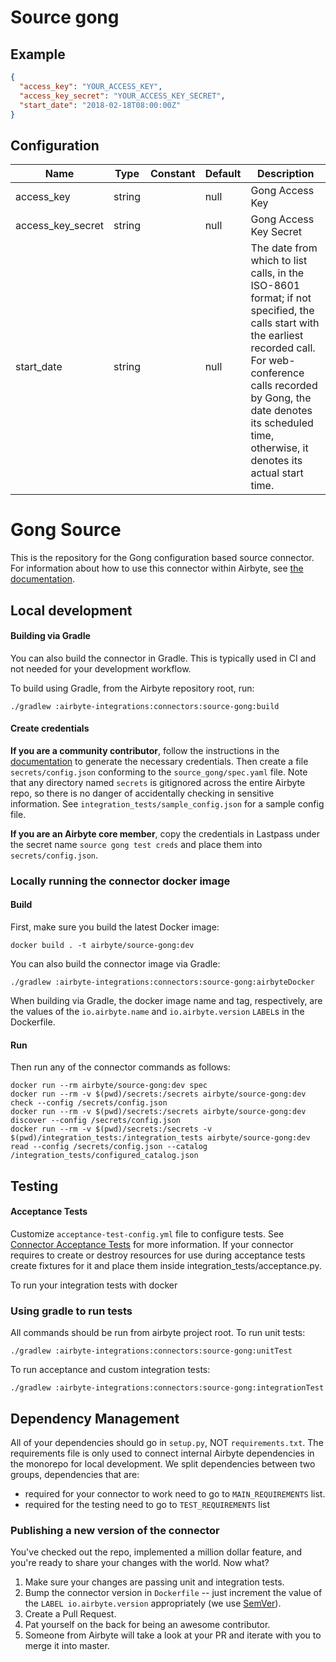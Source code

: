 # Source gong

## Example
```json
{
  "access_key": "YOUR_ACCESS_KEY",
  "access_key_secret": "YOUR_ACCESS_KEY_SECRET",
  "start_date": "2018-02-18T08:00:00Z"
}
```

## Configuration
| Name | Type | Constant | Default | Description |
| --- | --- | --- | --- | --- |
|access_key |string||null|Gong Access Key|
|access_key_secret |string||null|Gong Access Key Secret|
|start_date |string||null|The date from which to list calls, in the ISO-8601 format; if not specified, the calls start with the earliest recorded call. For web-conference calls recorded by Gong, the date denotes its scheduled time, otherwise, it denotes its actual start time.|

# Gong Source

This is the repository for the Gong configuration based source connector.
For information about how to use this connector within Airbyte, see [the documentation](https://docs.airbyte.io/integrations/sources/gong).

## Local development

#### Building via Gradle
You can also build the connector in Gradle. This is typically used in CI and not needed for your development workflow.

To build using Gradle, from the Airbyte repository root, run:
```
./gradlew :airbyte-integrations:connectors:source-gong:build
```

#### Create credentials
**If you are a community contributor**, follow the instructions in the [documentation](https://docs.airbyte.io/integrations/sources/gong)
to generate the necessary credentials. Then create a file `secrets/config.json` conforming to the `source_gong/spec.yaml` file.
Note that any directory named `secrets` is gitignored across the entire Airbyte repo, so there is no danger of accidentally checking in sensitive information.
See `integration_tests/sample_config.json` for a sample config file.

**If you are an Airbyte core member**, copy the credentials in Lastpass under the secret name `source gong test creds`
and place them into `secrets/config.json`.

### Locally running the connector docker image

#### Build
First, make sure you build the latest Docker image:
```
docker build . -t airbyte/source-gong:dev
```

You can also build the connector image via Gradle:
```
./gradlew :airbyte-integrations:connectors:source-gong:airbyteDocker
```
When building via Gradle, the docker image name and tag, respectively, are the values of the `io.airbyte.name` and `io.airbyte.version` `LABEL`s in
the Dockerfile.

#### Run
Then run any of the connector commands as follows:
```
docker run --rm airbyte/source-gong:dev spec
docker run --rm -v $(pwd)/secrets:/secrets airbyte/source-gong:dev check --config /secrets/config.json
docker run --rm -v $(pwd)/secrets:/secrets airbyte/source-gong:dev discover --config /secrets/config.json
docker run --rm -v $(pwd)/secrets:/secrets -v $(pwd)/integration_tests:/integration_tests airbyte/source-gong:dev read --config /secrets/config.json --catalog /integration_tests/configured_catalog.json
```
## Testing

#### Acceptance Tests
Customize `acceptance-test-config.yml` file to configure tests. See [Connector Acceptance Tests](https://docs.airbyte.io/connector-development/testing-connectors/connector-acceptance-tests-reference) for more information.
If your connector requires to create or destroy resources for use during acceptance tests create fixtures for it and place them inside integration_tests/acceptance.py.

To run your integration tests with docker

### Using gradle to run tests
All commands should be run from airbyte project root.
To run unit tests:
```
./gradlew :airbyte-integrations:connectors:source-gong:unitTest
```
To run acceptance and custom integration tests:
```
./gradlew :airbyte-integrations:connectors:source-gong:integrationTest
```

## Dependency Management
All of your dependencies should go in `setup.py`, NOT `requirements.txt`. The requirements file is only used to connect internal Airbyte dependencies in the monorepo for local development.
We split dependencies between two groups, dependencies that are:
* required for your connector to work need to go to `MAIN_REQUIREMENTS` list.
* required for the testing need to go to `TEST_REQUIREMENTS` list

### Publishing a new version of the connector
You've checked out the repo, implemented a million dollar feature, and you're ready to share your changes with the world. Now what?
1. Make sure your changes are passing unit and integration tests.
1. Bump the connector version in `Dockerfile` -- just increment the value of the `LABEL io.airbyte.version` appropriately (we use [SemVer](https://semver.org/)).
1. Create a Pull Request.
1. Pat yourself on the back for being an awesome contributor.
1. Someone from Airbyte will take a look at your PR and iterate with you to merge it into master.
